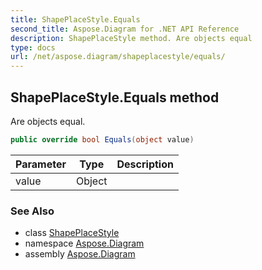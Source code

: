 ```yaml
---
title: ShapePlaceStyle.Equals
second_title: Aspose.Diagram for .NET API Reference
description: ShapePlaceStyle method. Are objects equal
type: docs
url: /net/aspose.diagram/shapeplacestyle/equals/
---
```

## ShapePlaceStyle.Equals method

Are objects equal.

```csharp
public override bool Equals(object value)
```

| Parameter | Type | Description |
| --- | --- | --- |
| value | Object |  |

### See Also

* class [ShapePlaceStyle](../)
* namespace [Aspose.Diagram](../../shapeplacestyle/)
* assembly [Aspose.Diagram](../../../)


